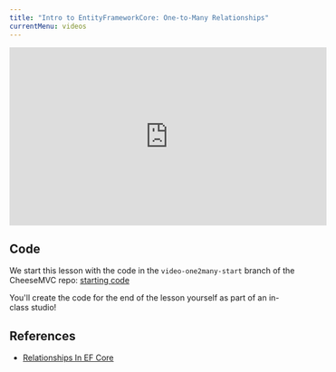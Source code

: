 ```yaml
---
title: "Intro to EntityFrameworkCore: One-to-Many Relationships"
currentMenu: videos
---
```


<div class="youtube-wrapper"><iframe width="560" height="315" src="https://www.youtube.com/embed/bFbb8Wetq2o" frameborder="0" allowfullscreen></iframe></div>


## Code

We start this lesson with the code in the `video-one2many-start` branch of the CheeseMVC repo: [starting code](https://github.com/LaunchCodeEducation/CheeseMVC/tree/video-one2many-start)

You'll create the code for the end of the lesson yourself as part of an in-class studio!

## References

- [Relationships In EF Core](https://docs.microsoft.com/en-us/ef/core/modeling/relationships)
